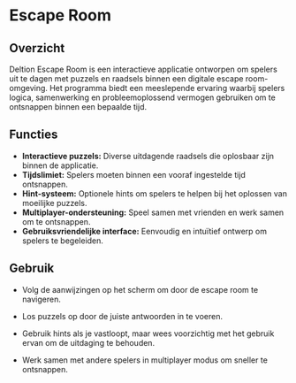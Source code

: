 # Escape Room

## Overzicht
Deltion Escape Room is een interactieve applicatie ontworpen om spelers uit te dagen met puzzels en raadsels binnen een digitale escape room-omgeving. Het programma biedt een meeslepende ervaring waarbij spelers logica, samenwerking en probleemoplossend vermogen gebruiken om te ontsnappen binnen een bepaalde tijd.

## Functies
- **Interactieve puzzels:** Diverse uitdagende raadsels die oplosbaar zijn binnen de applicatie.
- **Tijdslimiet:** Spelers moeten binnen een vooraf ingestelde tijd ontsnappen.
- **Hint-systeem:** Optionele hints om spelers te helpen bij het oplossen van moeilijke puzzels.
- **Multiplayer-ondersteuning:** Speel samen met vrienden en werk samen om te ontsnappen.
- **Gebruiksvriendelijke interface:** Eenvoudig en intuïtief ontwerp om spelers te begeleiden.

## Gebruik

- Volg de aanwijzingen op het scherm om door de escape room te navigeren.

- Los puzzels op door de juiste antwoorden in te voeren.

- Gebruik hints als je vastloopt, maar wees voorzichtig met het gebruik ervan om de uitdaging te behouden.

- Werk samen met andere spelers in multiplayer modus om sneller te ontsnappen.
